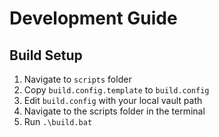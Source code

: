 # Development Guide

## Build Setup

1. Navigate to `scripts` folder
2. Copy `build.config.template` to `build.config`
3. Edit `build.config` with your local vault path
4. Navigate to the scripts folder in the terminal
5. Run `.\build.bat`
